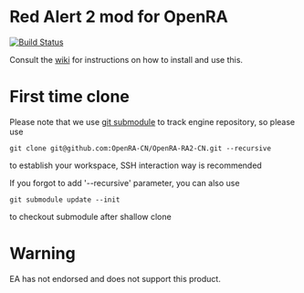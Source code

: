 # Red Alert 2 mod for OpenRA

[![Build Status](https://api.travis-ci.com/OpenRA/ra2.svg?branch=master)](https://travis-ci.com/github/OpenRA-CN/OpenRA-RA2-CN)

Consult the [wiki](https://github.com/OpenRA-CN/OpenRA-RA2-CN/wiki) for instructions on how to install and use this.

# First time clone

Please note that we use [git submodule](https://git-scm.com/book/zh/v2/Git-%E5%B7%A5%E5%85%B7-%E5%AD%90%E6%A8%A1%E5%9D%97) to track engine repository, so please use

```shell
git clone git@github.com:OpenRA-CN/OpenRA-RA2-CN.git --recursive
```

to establish your workspace, SSH interaction way is recommended


If you forgot to add '--recursive' parameter, you can also use

```shell
git submodule update --init
```

to checkout submodule after shallow clone

# Warning

EA has not endorsed and does not support this product.